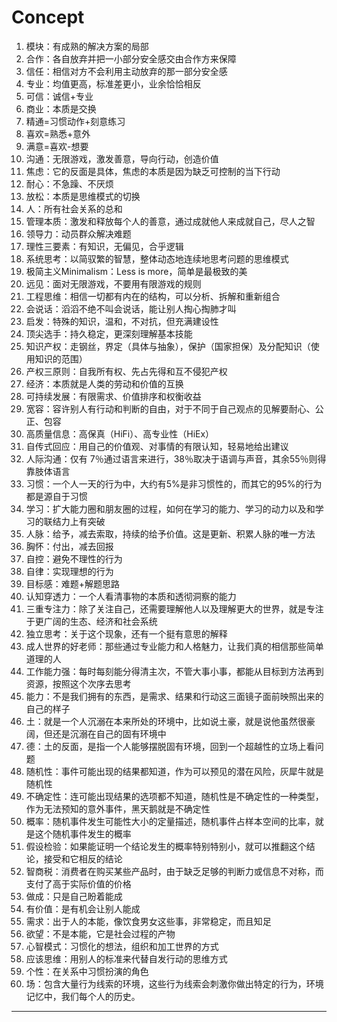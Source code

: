 # Concept

1. 模块：有成熟的解决方案的局部
2. 合作：各自放弃并把一小部分安全感交由合作方来保障
3. 信任：相信对方不会利用主动放弃的那一部分安全感
4. 专业：均值更高，标准差更小，业余恰恰相反
5. 可信：诚信+专业
6. 商业：本质是交换
7. 精通=习惯动作+刻意练习
8. 喜欢=熟悉+意外
9. 满意=喜欢-想要
10. 沟通：无限游戏，激发善意，导向行动，创造价值
11. 焦虑：它的反面是具体，焦虑的本质是因为缺乏可控制的当下行动
12. 耐心：不急躁、不厌烦
13. 放松：本质是思维模式的切换
14. 人：所有社会关系的总和
15. 管理本质：激发和释放每个人的善意，通过成就他人来成就自己，尽人之智
16. 领导力：动员群众解决难题
17. 理性三要素：有知识，无偏见，合乎逻辑
18. 系统思考：以简驭繁的智慧，整体动态地连续地思考问题的思维模式
19. 极简主义Minimalism：Less is more，简单是最极致的美
20. 远见：面对无限游戏，不要用有限游戏的规则
21. 工程思维：相信一切都有内在的结构，可以分析、拆解和重新组合
22. 会说话：滔滔不绝不叫会说话，能让别人掏心掏肺才叫
23. 启发：特殊的知识，温和，不对抗，但充满建设性
24. 顶尖选手：持久稳定，更深刻理解基本技能
25. 知识产权：走钢丝，界定（具体与抽象），保护（国家担保）及分配知识（使用知识的范围）
26. 产权三原则：自我所有权、先占先得和互不侵犯产权
27. 经济：本质就是人类的劳动和价值的互换
28. 可持续发展：有限需求、价值排序和权衡收益
29. 宽容：容许别人有行动和判断的自由，对于不同于自己观点的见解要耐心、公正、包容
30. 高质量信息：高保真（HiFi）、高专业性（HiEx）
31. 自传式回应：用自己的价值观、对事情的有限认知，轻易地给出建议
32. 人际沟通：仅有 7％通过语言来进行，38％取决于语调与声音，其余55％则得靠肢体语言
33. 习惯：一个人一天的行为中，大约有5%是非习惯性的，而其它的95%的行为都是源自于习惯
34. 学习：扩大能力圈和朋友圈的过程，如何在学习的能力、学习的动力以及和学习的联结力上有突破
35. 人脉：给予，减去索取，持续的给予价值。这是更新、积累人脉的唯一方法
36. 胸怀：付出，减去回报
37. 自控：避免不理性的行为
38. 自律：实现理想的行为
39. 目标感：难题+解题思路
40. 认知穿透力：一个人看清事物的本质和透彻洞察的能力
41. 三重专注力：除了关注自己，还需要理解他人以及理解更大的世界，就是专注于更广阔的生态、经济和社会系统
42. 独立思考：关于这个现象，还有一个挺有意思的解释
43. 成人世界的好老师：那些通过专业能力和人格魅力，让我们真的相信那些简单道理的人
44. 工作能力强：每时每刻能分得清主次，不管大事小事，都能从目标到方法再到资源，按照这个次序去思考
45. 能力：不是我们拥有的东西，是需求、结果和行动这三面镜子面前映照出来的自己的样子
46. 土：就是一个人沉溺在本来所处的环境中，比如说土豪，就是说他虽然很豪阔，但还是沉溺在自己的固有环境中
47. 德：土的反面，是指一个人能够摆脱固有环境，回到一个超越性的立场上看问题
48. 随机性：事件可能出现的结果都知道，作为可以预见的潜在风险，灰犀牛就是随机性
49. 不确定性：连可能出现结果的选项都不知道，随机性是不确定性的一种类型，作为无法预知的意外事件，黑天鹅就是不确定性
50. 概率：随机事件发生可能性大小的定量描述，随机事件占样本空间的比率，就是这个随机事件发生的概率
51. 假设检验：如果能证明一个结论发生的概率特别特别小，就可以推翻这个结论，接受和它相反的结论
52. 智商税：消费者在购买某些产品时，由于缺乏足够的判断力或信息不对称，而支付了高于实际价值的价格
53. 做成：只是自己盼着能成
54. 有价值：是有机会让别人能成
55. 需求：出于人的本能，像饮食男女这些事，非常稳定，而且知足
56. 欲望：不是本能，它是社会过程的产物
57. 心智模式：习惯化的想法，组织和加工世界的方式
58. 应该思维：用别人的标准来代替自发行动的思维方式
59. 个性：在关系中习惯扮演的角色
60. 场：包含大量行为线索的环境，这些行为线索会刺激你做出特定的行为，环境记忆中，我们每个人的历史。

---
